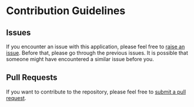 # Contribution Guidelines

## Issues

If you encounter an issue with this application, please feel free to [raise an issue](). 
Before that, please go through the previous issues. It is possible that someone might have encountered a similar issue before you.

## Pull Requests
If you want to contribute to the repository, please feel free to [submit a pull request]().
